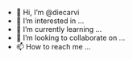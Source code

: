 - 👋 Hi, I’m @diecarvi
- 👀 I’m interested in ...
- 🌱 I’m currently learning ...
- 💞️ I’m looking to collaborate on ...
- 📫 How to reach me ...

<!---
diecarvi/diecarvi is a ✨ special ✨ repository because its `README.md` (this file) appears on your GitHub profile.
You can click the Preview link to take a look at your changes.
--->

